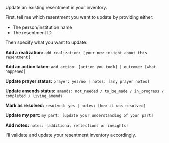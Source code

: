 Update an existing resentment in your inventory. 

First, tell me which resentment you want to update by providing either:
- The person/institution name
- The resentment ID

Then specify what you want to update:

**Add a realization:**
`add realization: [your new insight about this resentment]`

**Add an action taken:**
`add action: [action you took] | outcome: [what happened]`

**Update prayer status:**
`prayer: yes/no | notes: [any prayer notes]`

**Update amends status:**
`amends: not_needed / to_be_made / in_progress / completed / living_amends`

**Mark as resolved:**
`resolved: yes | notes: [how it was resolved]`

**Update my part:**
`my part: [update your understanding of your part]`

**Add notes:**
`notes: [additional reflections or insights]`

I'll validate and update your resentment inventory accordingly.